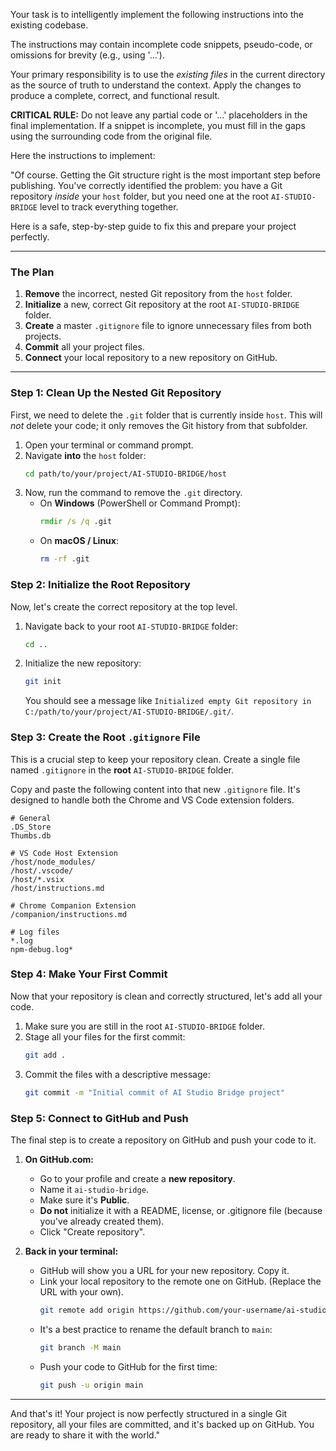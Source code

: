 Your task is to intelligently implement the following instructions into the existing codebase.

The instructions may contain incomplete code snippets, pseudo-code, or omissions for brevity (e.g., using '...').

Your primary responsibility is to use the *existing files* in the current directory as the source of truth to understand the context. Apply the changes to produce a complete, correct, and functional result.

**CRITICAL RULE:** Do not leave any partial code or '...' placeholders in the final implementation. If a snippet is incomplete, you must fill in the gaps using the surrounding code from the original file.

Here the instructions to implement:

"Of course. Getting the Git structure right is the most important step before publishing. You've correctly identified the problem: you have a Git repository *inside* your `host` folder, but you need one at the root `AI-STUDIO-BRIDGE` level to track everything together.

Here is a safe, step-by-step guide to fix this and prepare your project perfectly.

---

### The Plan

1.  **Remove** the incorrect, nested Git repository from the `host` folder.
2.  **Initialize** a new, correct Git repository at the root `AI-STUDIO-BRIDGE` folder.
3.  **Create** a master `.gitignore` file to ignore unnecessary files from both projects.
4.  **Commit** all your project files.
5.  **Connect** your local repository to a new repository on GitHub.

---

### Step 1: Clean Up the Nested Git Repository

First, we need to delete the `.git` folder that is currently inside `host`. This will *not* delete your code; it only removes the Git history from that subfolder.

1.  Open your terminal or command prompt.
2.  Navigate **into** the `host` folder:
    ```sh
    cd path/to/your/project/AI-STUDIO-BRIDGE/host
    ```
3.  Now, run the command to remove the `.git` directory.
    *   On **Windows** (PowerShell or Command Prompt):
        ```cmd
        rmdir /s /q .git
        ```
    *   On **macOS / Linux**:
        ```sh
        rm -rf .git
        ```

### Step 2: Initialize the Root Repository

Now, let's create the correct repository at the top level.

1.  Navigate back to your root `AI-STUDIO-BRIDGE` folder:
    ```sh
    cd ..
    ```
2.  Initialize the new repository:
    ```sh
    git init
    ```
    You should see a message like `Initialized empty Git repository in C:/path/to/your/project/AI-STUDIO-BRIDGE/.git/`.

### Step 3: Create the Root `.gitignore` File

This is a crucial step to keep your repository clean. Create a single file named `.gitignore` in the **root** `AI-STUDIO-BRIDGE` folder.

Copy and paste the following content into that new `.gitignore` file. It's designed to handle both the Chrome and VS Code extension folders.

```
# General
.DS_Store
Thumbs.db

# VS Code Host Extension
/host/node_modules/
/host/.vscode/
/host/*.vsix
/host/instructions.md

# Chrome Companion Extension
/companion/instructions.md

# Log files
*.log
npm-debug.log*
```

### Step 4: Make Your First Commit

Now that your repository is clean and correctly structured, let's add all your code.

1.  Make sure you are still in the root `AI-STUDIO-BRIDGE` folder.
2.  Stage all your files for the first commit:
    ```sh
    git add .
    ```
3.  Commit the files with a descriptive message:
    ```sh
    git commit -m "Initial commit of AI Studio Bridge project"
    ```

### Step 5: Connect to GitHub and Push

The final step is to create a repository on GitHub and push your code to it.

1.  **On GitHub.com:**
    *   Go to your profile and create a **new repository**.
    *   Name it `ai-studio-bridge`.
    *   Make sure it's **Public**.
    *   **Do not** initialize it with a README, license, or .gitignore file (because you've already created them).
    *   Click "Create repository".

2.  **Back in your terminal:**
    *   GitHub will show you a URL for your new repository. Copy it.
    *   Link your local repository to the remote one on GitHub. (Replace the URL with your own).
        ```sh
        git remote add origin https://github.com/your-username/ai-studio-bridge.git
        ```
    *   It's a best practice to rename the default branch to `main`:
        ```sh
        git branch -M main
        ```
    *   Push your code to GitHub for the first time:
        ```sh
        git push -u origin main
        ```

---

And that's it! Your project is now perfectly structured in a single Git repository, all your files are committed, and it's backed up on GitHub. You are ready to share it with the world."